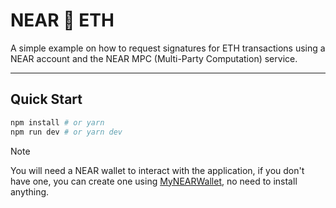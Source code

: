 # NEAR 🔗 ETH 
A simple example on how to request signatures for ETH transactions using a NEAR account and the NEAR MPC (Multi-Party Computation) service. 


---

## Quick Start

```bash
npm install # or yarn
npm run dev # or yarn dev
```

> [!NOTE]
> You will need a NEAR wallet to interact with the application, if you don't have one, you can create one using [MyNEARWallet](https://mynearwallet.com/), no need to install anything.
